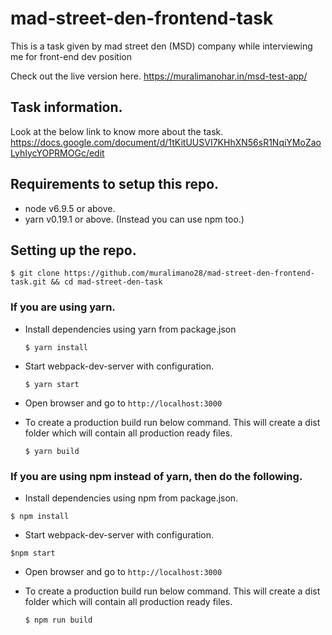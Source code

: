 # mad-street-den-frontend-task
This is a task given by mad street den (MSD) company while interviewing me for front-end dev position

Check out the live version here. 
https://muralimanohar.in/msd-test-app/

## Task information.
Look at the below link to know more about the task.
https://docs.google.com/document/d/1tKitUUSVI7KHhXN56sR1NqiYMoZaoLyhIycYOPRMOGc/edit

## Requirements to setup this repo.
  - node v6.9.5 or above.
  - yarn v0.19.1 or above. (Instead you can use npm too.)
  
## Setting up the repo.
```
$ git clone https://github.com/muralimano28/mad-street-den-frontend-task.git && cd mad-street-den-task
```

### If you are using yarn.
  - Install dependencies using yarn from package.json
  
    ```
    $ yarn install
    ```
  - Start webpack-dev-server with configuration.
  
    ```
    $ yarn start
    ```
  - Open browser and go to ```http://localhost:3000```
  - To create a production build run below command. This will create a dist folder which will contain all production ready files.
  
    ```
    $ yarn build
    ```
    

### If you are using npm instead of yarn, then do the following.
  - Install dependencies using npm from package.json.
  
  ```
  $ npm install 
  ```
  
  - Start webpack-dev-server  with configuration.
  
  ```
  $npm start
  ```
  
  - Open browser and go to ```http://localhost:3000```
  
  - To create a production build run below command. This will create a dist folder which will contain all production ready files.
  
    ```
    $ npm run build
    ```
    
